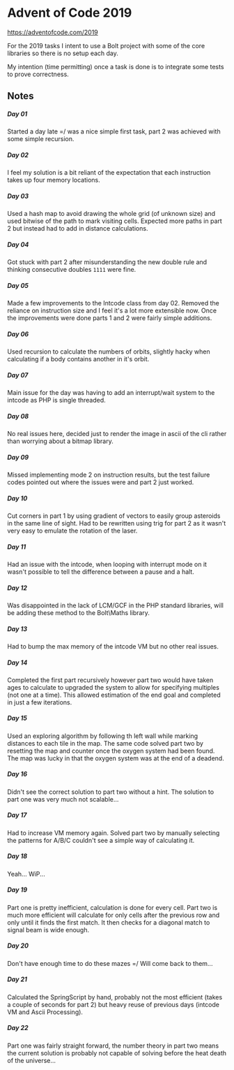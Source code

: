 # Advent of Code 2019

https://adventofcode.com/2019

For the 2019 tasks I intent to use a Bolt project with some of the core libraries so there is no setup each day.

My intention (time permitting) once a task is done is to integrate some tests to prove correctness.

## Notes

##### Day 01

Started a day late =/ was a nice simple first task, part 2 was achieved with some simple recursion.

##### Day 02

I feel my solution is a bit reliant of the expectation that each instruction takes up four memory locations.

##### Day 03

Used a hash map to avoid drawing the whole grid (of unknown size) and used bitwise of the path to mark visiting cells. Expected more paths in part 2 but instead had to add in distance calculations.

##### Day 04

Got stuck with part 2 after misunderstanding the new double rule and thinking consecutive doubles `1111` were fine.

##### Day 05

Made a few improvements to the Intcode class from day 02. Removed the reliance on instruction size and I feel it's a lot more extensible now. Once the improvements were done parts 1 and 2 were fairly simple additions.

##### Day 06

Used recursion to calculate the numbers of orbits, slightly hacky when calculating if a body contains another in it's orbit.

##### Day 07

Main issue for the day was having to add an interrupt/wait system to the intcode as PHP is single threaded.

##### Day 08

No real issues here, decided just to render the image in ascii of the cli rather than worrying about a bitmap library.

##### Day 09

Missed implementing mode 2 on instruction results, but the test failure codes pointed out where the issues were and part 2 just worked.

##### Day 10

Cut corners in part 1 by using gradient of vectors to easily group asteroids in the same line of sight. Had to be rewritten using trig for part 2 as it wasn't very easy to emulate the rotation of the laser.

##### Day 11

Had an issue with the intcode, when looping with interrupt mode on it wasn't possible to tell the difference between a pause and a halt.

##### Day 12

Was disappointed in the lack of LCM/GCF in the PHP standard libraries, will be adding these method to the Bolt\Maths library.

##### Day 13

Had to bump the max memory of the intcode VM but no other real issues.

##### Day 14

Completed the first part recursively however part two would have taken ages to calculate to upgraded the system to allow for specifying multiples (not one at a time). This allowed estimation of the end goal and completed in just a few iterations.

##### Day 15

Used an exploring algorithm by following th left wall while marking distances to each tile in the map. The same code solved part two by resetting the map and counter once the oxygen system had been found. The map was lucky in that the oxygen system was at the end of a deadend.

##### Day 16

Didn't see the correct solution to part two without a hint. The solution to part one was very much not scalable...

##### Day 17

Had to increase VM memory again. Solved part two by manually selecting the patterns for A/B/C couldn't see a simple way of calculating it.

##### Day 18

Yeah... WiP...

##### Day 19

Part one is pretty inefficient, calculation is done for every cell. Part two is much more efficient will calculate for only cells after the previous row and only until it finds the first match. It then checks for a diagonal match to signal beam is wide enough. 

##### Day 20

Don't have enough time to do these mazes =/ Will come back to them...

##### Day 21

Calculated the SpringScript by hand, probably not the most efficient (takes a couple of seconds for part 2) but heavy reuse of previous days (intcode VM and Ascii Processing).

##### Day 22

Part one was fairly straight forward, the number theory in part two means the current solution is probably not capable of solving before the heat death of the universe...